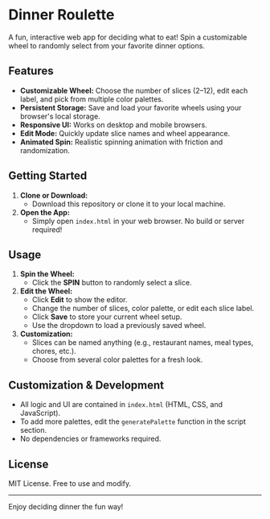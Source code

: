 # Dinner Roulette

A fun, interactive web app for deciding what to eat! Spin a customizable wheel to randomly select from your favorite dinner options.

## Features
- **Customizable Wheel:** Choose the number of slices (2–12), edit each label, and pick from multiple color palettes.
- **Persistent Storage:** Save and load your favorite wheels using your browser's local storage.
- **Responsive UI:** Works on desktop and mobile browsers.
- **Edit Mode:** Quickly update slice names and wheel appearance.
- **Animated Spin:** Realistic spinning animation with friction and randomization.

## Getting Started
1. **Clone or Download:**
   - Download this repository or clone it to your local machine.
2. **Open the App:**
   - Simply open `index.html` in your web browser. No build or server required!

## Usage
1. **Spin the Wheel:**
   - Click the **SPIN** button to randomly select a slice.
2. **Edit the Wheel:**
   - Click **Edit** to show the editor.
   - Change the number of slices, color palette, or edit each slice label.
   - Click **Save** to store your current wheel setup.
   - Use the dropdown to load a previously saved wheel.
3. **Customization:**
   - Slices can be named anything (e.g., restaurant names, meal types, chores, etc.).
   - Choose from several color palettes for a fresh look.

## Customization & Development
- All logic and UI are contained in `index.html` (HTML, CSS, and JavaScript).
- To add more palettes, edit the `generatePalette` function in the script section.
- No dependencies or frameworks required.

## License
MIT License. Free to use and modify.

---
Enjoy deciding dinner the fun way!
